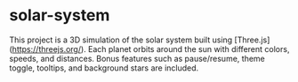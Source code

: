 # solar-system
This project is a 3D simulation of the solar system built using \[Three.js](https://threejs.org/). Each planet orbits around the sun with different colors, speeds, and distances. Bonus features such as pause/resume, theme toggle, tooltips, and background stars are included.
